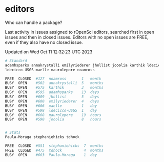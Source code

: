 # editors

Who can handle a package?

Last activity in issues assigned to rOpenSci editors, searched first in open
issues and then in closed issues. Editors with no open issues are FREE, even if
they also have no closed issue.


Updated on Wed Oct 11 12:32:23 UTC 2023

```bash
# Standard
adamhsparks annakrystalli emilyriederer jhollist jooolia karthik ldecicco
ldecicco-USGS maelle maurolepore noamross

FREE  CLOSED  #127  noamross       1   month
BUSY  OPEN    #502  annakrystalli  5   months
BUSY  OPEN    #575  karthik        3   months
BUSY  OPEN    #595  adamhsparks    13  days
BUSY  OPEN    #609  jhollist       5   days
BUSY  OPEN    #600  emilyriederer  4   days
BUSY  OPEN    #606  maelle         1   day
BUSY  OPEN    #598  ldecicco-USGS  1   day
BUSY  OPEN    #608  maurolepore    19  hours
BUSY  OPEN    #590  jooolia        8   hours


# Stats
Paula-Moraga stephaniehicks tdhock

FREE  CLOSED  #551  stephaniehicks  7  months
FREE  CLOSED  #475  tdhock          4  months
BUSY  OPEN    #603  Paula-Moraga    1  day
```
